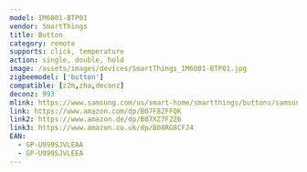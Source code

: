 ```yaml
---
model: IM6001-BTP01
vendor: SmartThings
title: Button
category: remote
supports: click, temperature
action: single, double, hold
image: /assets/images/devices/SmartThings_IM6001-BTP01.jpg
zigbeemodel: ['button']
compatible: [z2m,zha,deconz]
deconz: 993
mlink: https://www.samsung.com/us/smart-home/smartthings/buttons/samsung-smartthings-button-gp-u999sjvleaa/
link: https://www.amazon.com/dp/B07F8ZFFQK
link2: https://www.amazon.de/dp/B07XZ7F2Z6
link3: https://www.amazon.co.uk/dp/B08RG8CFJ4
EAN: 
  - GP-U999SJVLEAA
  - GP-U999SJVLEEA
---
```

